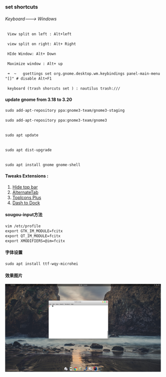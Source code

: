### set  shortcuts

###### Keyboard---&gt; Windows

```
 View split on left : Alt+left 

 view split on right: Alt+ Right        

 HIde Window: Alt+ Down

 Maximize window : Alt+ up

 ➜  ~   gsettings set org.gnome.desktop.wm.keybindings panel-main-menu "[]" # disable Alt+F1

 keyboard (trash shorcuts set ) : nautilus trash:///
```

#### update gnome from 3.18 to 3.20

```shell
sudo add-apt-repository ppa:gnome3-team/gnome3-staging

sudo add-apt-repository ppa:gnome3-team/gnome3


sudo apt update


sudo apt dist-upgrade


sudo apt install gnome gnome-shell
```

#### Tweaks Extensions :

1. [Hide top bar ](https://extensions.gnome.org/extension/545/hide-top-bar/)
2. [AlternateTab](https://extensions.gnome.org/extension/15/alternatetab/)
3. [TopIcons Plus](https://extensions.gnome.org/extension/1031/topicons/)
4. [Dash to Dock](https://extensions.gnome.org/extension/307/dash-to-dock/)

#### sougou-input方法

```shell
vim /etc/profile
export GTK_IM_MODULE=fcitx
export QT_IM_MODULE=fcitx
export XMODIFIERS=@im=fcitx
```

#### 字体设置

```shell
sudo apt install ttf-wqy-microhei
```

#### 效果图片

![](/assets/ubuntu_gnome.png)

